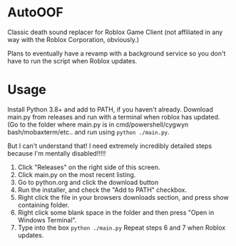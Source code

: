 # AutoOOF
Classic death sound replacer for Roblox Game Client (not affiliated in any way with the Roblox Corporation, obviously.)

Plans to eventually have a revamp with a background service so you don't have to run the script when Roblox updates.

# Usage

Install Python 3.8+ and add to PATH, if you haven't already.
Download main.py from releases and run with a terminal when roblox has updated. (Go to the folder where main.py is in cmd/powershell/cygwyn bash/mobaxterm/etc.. and run using `python ./main.py`.

But I can't understand that! I need extremely incredibly detailed steps because I'm mentally disabled!!!!!
1. Click "Releases" on the right side of this screen.
2. Click main.py on the most recent listing.
3. Go to python.org and click the download button
4. Run the installer, and check the "Add to PATH" checkbox.
5. Right click the file in your browsers downloads section, and press show containing folder.
6. Right click some blank space in the folder and then press "Open in Windows Terminal".
7. Type into the box `python ./main.py`
Repeat steps 6 and 7 when Roblox updates.
